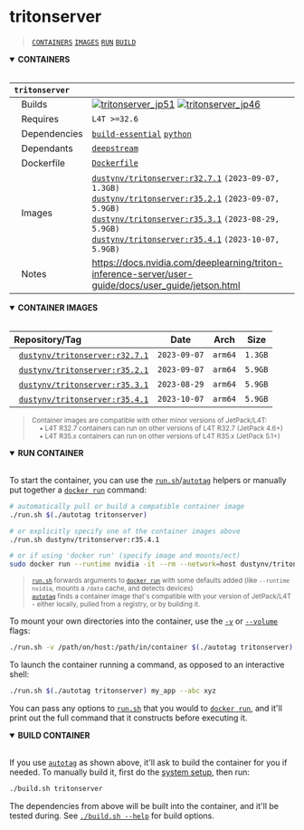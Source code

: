 # tritonserver

> [`CONTAINERS`](#user-content-containers) [`IMAGES`](#user-content-images) [`RUN`](#user-content-run) [`BUILD`](#user-content-build)

<details open>
<summary><b><a id="containers">CONTAINERS</a></b></summary>
<br>

| **`tritonserver`** | |
| :-- | :-- |
| &nbsp;&nbsp;&nbsp;Builds | [![`tritonserver_jp51`](https://img.shields.io/github/actions/workflow/status/dusty-nv/jetson-containers/tritonserver_jp51.yml?label=tritonserver:jp51)](https://github.com/dusty-nv/jetson-containers/actions/workflows/tritonserver_jp51.yml) [![`tritonserver_jp46`](https://img.shields.io/github/actions/workflow/status/dusty-nv/jetson-containers/tritonserver_jp46.yml?label=tritonserver:jp46)](https://github.com/dusty-nv/jetson-containers/actions/workflows/tritonserver_jp46.yml) |
| &nbsp;&nbsp;&nbsp;Requires | `L4T >=32.6` |
| &nbsp;&nbsp;&nbsp;Dependencies | [`build-essential`](/packages/build-essential) [`python`](/packages/python) |
| &nbsp;&nbsp;&nbsp;Dependants | [`deepstream`](/packages/deepstream) |
| &nbsp;&nbsp;&nbsp;Dockerfile | [`Dockerfile`](Dockerfile) |
| &nbsp;&nbsp;&nbsp;Images | [`dustynv/tritonserver:r32.7.1`](https://hub.docker.com/r/dustynv/tritonserver/tags) `(2023-09-07, 1.3GB)`<br>[`dustynv/tritonserver:r35.2.1`](https://hub.docker.com/r/dustynv/tritonserver/tags) `(2023-09-07, 5.9GB)`<br>[`dustynv/tritonserver:r35.3.1`](https://hub.docker.com/r/dustynv/tritonserver/tags) `(2023-08-29, 5.9GB)`<br>[`dustynv/tritonserver:r35.4.1`](https://hub.docker.com/r/dustynv/tritonserver/tags) `(2023-10-07, 5.9GB)` |
| &nbsp;&nbsp;&nbsp;Notes | https://docs.nvidia.com/deeplearning/triton-inference-server/user-guide/docs/user_guide/jetson.html |

</details>

<details open>
<summary><b><a id="images">CONTAINER IMAGES</a></b></summary>
<br>

| Repository/Tag | Date | Arch | Size |
| :-- | :--: | :--: | :--: |
| &nbsp;&nbsp;[`dustynv/tritonserver:r32.7.1`](https://hub.docker.com/r/dustynv/tritonserver/tags) | `2023-09-07` | `arm64` | `1.3GB` |
| &nbsp;&nbsp;[`dustynv/tritonserver:r35.2.1`](https://hub.docker.com/r/dustynv/tritonserver/tags) | `2023-09-07` | `arm64` | `5.9GB` |
| &nbsp;&nbsp;[`dustynv/tritonserver:r35.3.1`](https://hub.docker.com/r/dustynv/tritonserver/tags) | `2023-08-29` | `arm64` | `5.9GB` |
| &nbsp;&nbsp;[`dustynv/tritonserver:r35.4.1`](https://hub.docker.com/r/dustynv/tritonserver/tags) | `2023-10-07` | `arm64` | `5.9GB` |

> <sub>Container images are compatible with other minor versions of JetPack/L4T:</sub><br>
> <sub>&nbsp;&nbsp;&nbsp;&nbsp;• L4T R32.7 containers can run on other versions of L4T R32.7 (JetPack 4.6+)</sub><br>
> <sub>&nbsp;&nbsp;&nbsp;&nbsp;• L4T R35.x containers can run on other versions of L4T R35.x (JetPack 5.1+)</sub><br>
</details>

<details open>
<summary><b><a id="run">RUN CONTAINER</a></b></summary>
<br>

To start the container, you can use the [`run.sh`](/docs/run.md)/[`autotag`](/docs/run.md#autotag) helpers or manually put together a [`docker run`](https://docs.docker.com/engine/reference/commandline/run/) command:
```bash
# automatically pull or build a compatible container image
./run.sh $(./autotag tritonserver)

# or explicitly specify one of the container images above
./run.sh dustynv/tritonserver:r35.4.1

# or if using 'docker run' (specify image and mounts/ect)
sudo docker run --runtime nvidia -it --rm --network=host dustynv/tritonserver:r35.4.1
```
> <sup>[`run.sh`](/docs/run.md) forwards arguments to [`docker run`](https://docs.docker.com/engine/reference/commandline/run/) with some defaults added (like `--runtime nvidia`, mounts a `/data` cache, and detects devices)</sup><br>
> <sup>[`autotag`](/docs/run.md#autotag) finds a container image that's compatible with your version of JetPack/L4T - either locally, pulled from a registry, or by building it.</sup>

To mount your own directories into the container, use the [`-v`](https://docs.docker.com/engine/reference/commandline/run/#volume) or [`--volume`](https://docs.docker.com/engine/reference/commandline/run/#volume) flags:
```bash
./run.sh -v /path/on/host:/path/in/container $(./autotag tritonserver)
```
To launch the container running a command, as opposed to an interactive shell:
```bash
./run.sh $(./autotag tritonserver) my_app --abc xyz
```
You can pass any options to [`run.sh`](/docs/run.md) that you would to [`docker run`](https://docs.docker.com/engine/reference/commandline/run/), and it'll print out the full command that it constructs before executing it.
</details>
<details open>
<summary><b><a id="build">BUILD CONTAINER</b></summary>
<br>

If you use [`autotag`](/docs/run.md#autotag) as shown above, it'll ask to build the container for you if needed.  To manually build it, first do the [system setup](/docs/setup.md), then run:
```bash
./build.sh tritonserver
```
The dependencies from above will be built into the container, and it'll be tested during.  See [`./build.sh --help`](/jetson_containers/build.py) for build options.
</details>
